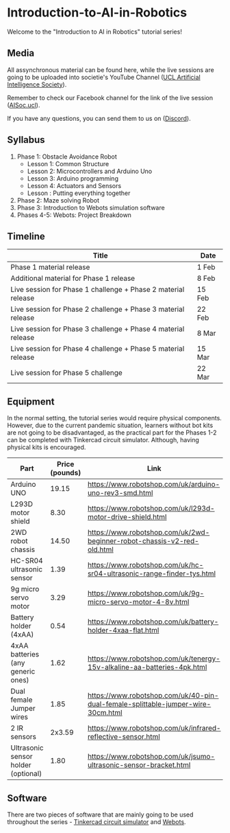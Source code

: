 # Introduction-to-AI-in-Robotics

Welcome to the "Introduction to AI in Robotics" tutorial series!

## Media

All assynchronous material can be found here, while the live sessions are going to be uploaded into societie's YouTube Channel ([UCL Artificial Intelligence Society](https://www.youtube.com/channel/UC-5Whp878nPjOqKaL0tsDoA)).

Remember to check our Facebook channel for the link of the live session ([AISoc.ucl](https://www.facebook.com/AISoc.ucl)).

If you have any questions, you can send them to us on ([Discord](https://discord.gg/KSUZuQx)). 

## Syllabus

1. Phase 1: Obstacle Avoidance Robot
   - Lesson 1: Common Structure
   - Lesson 2: Microcontrollers and Arduino Uno
   - Lesson 3: Arduino programming
   - Lesson 4: Actuators and Sensors
   - Lesson : Putting everything together
2. Phase 2: Maze solving Robot
3. Phase 3: Introduction to Webots simulation software
4. Phases 4-5: Webots: Project Breakdown

## Timeline

| Title | Date |
| --- | --- |
| Phase 1 material release | 1 Feb |
| Additional material for Phase 1 release | 8 Feb |
| Live session for Phase 1 challenge + Phase 2 material release | 15 Feb |
| Live session for Phase 2 challenge + Phase 3 material release | 22 Feb |
| Live session for Phase 3 challenge + Phase 4 material release | 8 Mar |
| Live session for Phase 4 challenge + Phase 5 material release | 15 Mar |
| Live session for Phase 5 challenge | 22 Mar |


## Equipment

In the normal setting, the tutorial series would require physical components. However, due to the current pandemic situation, learners without bot kits are not going to be disadvantaged, as the practical part for the Phases 1-2 can be completed with Tinkercad circuit simulator. 
Although, having physical kits is encouraged.

| Part | Price (pounds) | Link |
| --- | --- | --- |
| Arduino UNO | 19.15 | https://www.robotshop.com/uk/arduino-uno-rev3-smd.html |
| L293D motor shield | 8.30 | https://www.robotshop.com/uk/l293d-motor-drive-shield.html |
| 2WD robot chassis | 14.50 | https://www.robotshop.com/uk/2wd-beginner-robot-chassis-v2-red-old.html |
| HC-SR04 ultrasonic sensor | 1.39 | https://www.robotshop.com/uk/hc-sr04-ultrasonic-range-finder-tys.html |
| 9g micro servo motor | 3.29 | https://www.robotshop.com/uk/9g-micro-servo-motor-4-8v.html |
| Battery holder (4xAA) | 0.54 | https://www.robotshop.com/uk/battery-holder-4xaa-flat.html |
| 4xAA batteries (any generic ones) | 1.62 | https://www.robotshop.com/uk/tenergy-15v-alkaline-aa-batteries-4pk.html |
| Dual female Jumper wires | 1.85 | https://www.robotshop.com/uk/40-pin-dual-female-splittable-jumper-wire-30cm.html |
| 2 IR sensors | 2x3.59 | https://www.robotshop.com/uk/infrared-reflective-sensor.html |
| Ultrasonic sensor holder (optional) | 1.80 | https://www.robotshop.com/uk/jsumo-ultrasonic-sensor-bracket.html |

## Software

There are two pieces of software that are mainly going to be used throughout the series - [Tinkercad circuit simulator](https://www.tinkercad.com/) and [Webots](https://cyberbotics.com).
